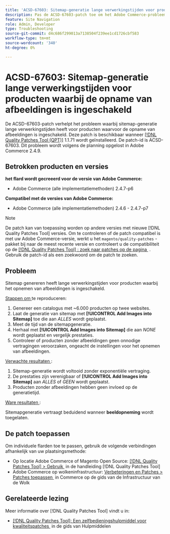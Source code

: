 ```yaml
---
title: 'ACSD-67603: Sitemap-generatie lange verwerkingstijden voor producten waarbij de opname van afbeeldingen is ingeschakeld'
description: Pas de ACSD-67603-patch toe om het Adobe Commerce-probleem te verhelpen, waarbij sitemap-generatie voor producten met afbeeldingen een exponentiële vertraging heeft opgelopen.
feature: Site Navigation
role: Admin, Developer
type: Troubleshooting
source-git-commit: d4c686f299013a7138504f239ee1cd1726cbf583
workflow-type: tm+mt
source-wordcount: '340'
ht-degree: 0%

---
```



# ACSD-67603: Sitemap-generatie lange verwerkingstijden voor producten waarbij de opname van afbeeldingen is ingeschakeld

De ACSD-67603-patch verhelpt het probleem waarbij sitemap-generatie lange verwerkingstijden heeft voor producten waarvoor de opname van afbeeldingen is ingeschakeld. Deze patch is beschikbaar wanneer [[!DNL Quality Patches Tool (QPT)]](/help/tools/quality-patches-tool/quality-patches-tool-to-self-serve-quality-patches.md) 1.1.71 wordt geïnstalleerd. De patch-id is ACSD-67603. Dit probleem wordt volgens de planning opgelost in Adobe Commerce 2.4.9.

## Betrokken producten en versies

**het flard wordt gecreeerd voor de versie van Adobe Commerce:**

* Adobe Commerce (alle implementatiemethoden) 2.4.7-p6

**Compatibel met de versies van Adobe Commerce:**

* Adobe Commerce (alle implementatiemethoden) 2.4.6 - 2.4.7-p7

>[!NOTE]
>
>De patch kan van toepassing worden op andere versies met nieuwe [!DNL Quality Patches Tool] versies. Om te controleren of de patch compatibel is met uw Adobe Commerce-versie, werkt u het `magento/quality-patches` -pakket bij naar de meest recente versie en controleert u de compatibiliteit op de [[!DNL Quality Patches Tool] : zoek naar patches op de pagina &#x200B;](https://experienceleague.adobe.com/tools/commerce-quality-patches/index.html?lang=nl-NL) . Gebruik de patch-id als een zoekwoord om de patch te zoeken.

## Probleem

Sitemap genereren heeft lange verwerkingstijden voor producten waarbij het opnemen van afbeeldingen is ingeschakeld.

<u> Stappen om </u> te reproduceren:

1. Genereer een catalogus met ~6.000 producten op twee websites.
1. Laat de generatie van sitemap met **[!UICONTROL Add Images into Sitemap]** toe die aan *ALLES* wordt geplaatst.
1. Meet de tijd van de sitemapgeneratie.
1. Herhaal met **[!UICONTROL Add Images into Sitemap]** die aan *NONE* wordt geplaatst en vergelijk prestaties.
1. Controleer of producten zonder afbeeldingen geen onnodige vertragingen veroorzaken, ongeacht de instellingen voor het opnemen van afbeeldingen.

<u> Verwachte resultaten </u>:

1. Sitemap-generatie wordt voltooid zonder exponentiële vertraging.
1. De prestaties zijn verenigbaar of **[!UICONTROL Add Images into Sitemap]** aan *ALLES* of *GEEN* wordt geplaatst.
1. Producten zonder afbeeldingen hebben geen invloed op de generatietijd.

<u> Ware resultaten </u>:

Sitemapgeneratie vertraagt beduidend wanneer **beeldopneming** wordt toegelaten.

## De patch toepassen

Om individuele flarden toe te passen, gebruik de volgende verbindingen afhankelijk van uw plaatsingsmethode:

* Op locatie Adobe Commerce of Magento Open Source: [[!DNL Quality Patches Tool] > Gebruik &#x200B;](/help/tools/quality-patches-tool/usage.md) in de handleiding [!DNL Quality Patches Tool]
* Adobe Commerce op wolkeninfrastructuur: [&#x200B; Verbeteringen en Patches > Patches toepassen &#x200B;](https://experienceleague.adobe.com/docs/commerce-cloud-service/user-guide/develop/upgrade/apply-patches.html?lang=nl-NL) in Commerce op de gids van de Infrastructuur van de Wolk

## Gerelateerde lezing

Meer informatie over [!DNL Quality Patches Tool] vindt u in:

* [[!DNL Quality Patches Tool]: Een zelfbedieningshulpmiddel voor kwaliteitspatches &#x200B;](/help/tools/quality-patches-tool/quality-patches-tool-to-self-serve-quality-patches.md) in de gids van Hulpmiddelen
